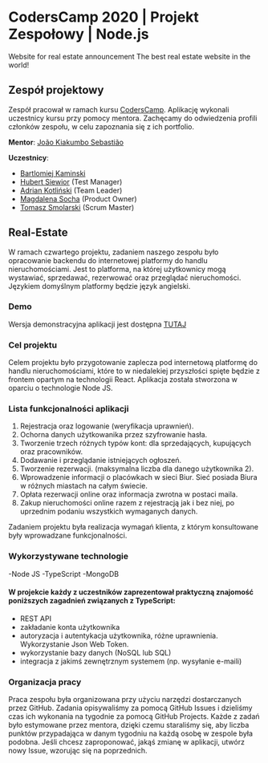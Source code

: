 # CodersCamp 2020 | Projekt Zespołowy | Node.js
Website for real estate announcement
The best real estate website in the world!

## Zespół projektowy

Zespół pracował w ramach kursu [CodersCamp](CodersCamp.pl). 
Aplikację wykonali uczestnicy kursu przy pomocy mentora.
Zachęcamy do odwiedzenia profili członków zespołu, w celu zapoznania się z ich portfolio.

**Mentor**: [João Kiakumbo Sebastião](https://github.com/JK-Sebastiao)

**Uczestnicy**:
- [Bartlomiej Kaminski](https://github.com/BartlomiejKaminski)
- [Hubert Siewior](https://github.com/HubertSiewior) (Test Manager)
- [Adrian Kotliński](https://github.com/Kotlinski95) (Team Leader)
- [Magdalena Socha](https://github.com/magdalena-socha) (Product Owner)
- [Tomasz Smolarski](https://github.com/TomaszSmolarski) (Scrum Master)

## Real-Estate
W ramach czwartego projektu, zadaniem naszego zespołu było opracowanie backendu do internetowej platformy do handlu nieruchomościami. Jest to platforma, na której użytkownicy mogą wystawiać, sprzedawać, rezerwować oraz przeglądać nieruchomości. Językiem domyślnym platformy będzie język angielski.

### Demo
Wersja demonstracyjna aplikacji jest dostępna [TUTAJ](https://coderscamp-real-estate.herokuapp.com)

### Cel projektu
Celem projektu było przygotowanie zaplecza pod internetową platformę do handlu nieruchomościami, które to w niedalekiej przyszłości spięte będzie z frontem opartym na technologii React. Aplikacja została stworzona w oparciu o technologie Node JS.

### Lista funkcjonalności aplikacji
1. Rejestracja oraz logowanie (weryfikacja uprawnień).
2. Ochorna danych użytkowanika przez szyfrowanie hasła.
3. Tworzenie trzech różnych typów kont: dla sprzedających, kupujących oraz pracowników.
4. Dodawanie i przeglądanie istniejących ogłoszeń.
5. Tworzenie rezerwacji. (maksymalna liczba dla danego użytkownika 2).
6. Wprowadzenie informacji o placówkach w sieci Biur. Sieć posiada Biura w różnych miastach na całym świecie.
7. Opłata rezerwacji online oraz informacja zwrotna w postaci maila.
8. Zakup nieruchomości online razem z rejestracją jak i bez niej, po uprzednim podaniu wszystkich wymaganych danych.

Zadaniem projektu była realizacja wymagań klienta, z którym konsultowane były wprowadzane funkcjonalności.

### Wykorzystywane technologie
-Node JS
-TypeScript
-MongoDB   

#### W projekcie każdy z uczestników zaprezentował praktyczną znajomość poniższych zagadnień związanych z TypeScript:
- REST API
- zakładanie konta użytkownika
- autoryzacja i autentykacja użytkownika, różne uprawnienia. Wykorzystanie Json Web Token.
- wykorzystanie bazy danych (NoSQL lub SQL)
- integracja z jakimś zewnętrznym systemem (np. wysyłanie e-maili)

### Organizacja pracy
Praca zespołu była organizowana przy użyciu narzędzi dostarczanych przez GitHub. 
Zadania opisywaliśmy za pomocą GitHub Issues i dzieliśmy czas ich wykonania na tygodnie za pomocą GitHub Projects.
Każde z zadań było estymowane przez mentora, dzięki czemu staraliśmy się, aby liczba punktów przypadająca w danym tygodniu na każdą osobę w zespole była podobna.
Jeśli chcesz zaproponować, jakąś zmianę w aplikacji, utwórz nowy Issue, wzorując się na poprzednich.
